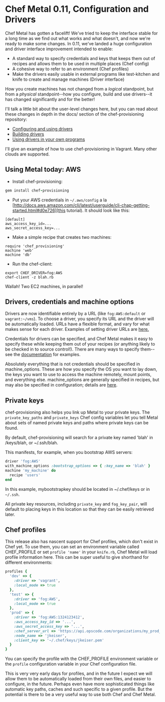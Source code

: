 # Chef Metal 0.11, Configuration and Drivers

Chef Metal has gotten a facelift!  We've tried to keep the interface stable for a long time as we find out what works and what doesn't, and now we're ready to make some changes.  In 0.11, we've landed a huge configuration and driver interface improvement intended to enable:

- A standard way to specify credentials and keys that keeps them out of recipes and allows them to be used in multiple places (Chef config)
- A cohesive way to refer to an environment (Chef profiles)
- Make the drivers easily usable in external programs like test-kitchen and knife to create and manage machines (Driver interface)

How you create machines has not changed from a *logical* standpoint, but from a *physical* standpoint--how you configure, build and use drivers--it has changed significantly and for the better!

I'll talk a little bit about the user-level changes here, but you can read about these changes in depth in the docs/ section of the chef-provisioning repository:

- [Configuring and using drivers](https://github.com/opscode/chef-provisioning/blob/master/docs/configuration.md#configuring-and-using-metal-drivers)
- [Building drivers](https://github.com/opscode/chef-provisioning/blob/master/docs/building_drivers.md#writing-drivers)
- [Using drivers in your own programs](https://github.com/opscode/chef-provisioning/blob/master/docs/embedding.md)

I'll give an example of how to use chef-provisioning in Vagrant.  Many other clouds are supported.

## Using Metal today: AWS

- Install chef-provisioning:
```ruby
gem install chef-provisioning
```
- Put your AWS credentials in `~/.aws/config` a la [http://docs.aws.amazon.com/cli/latest/userguide/cli-chap-getting-started.html#d0e726](this tutorial).  It should look like this:
```
[default]
aws_access_key_id=...
aws_secret_access_key=...
```
- Make a simple recipe that creates two machines:
```
require 'chef_provisioning'
machine 'web'
machine 'db'
```
- Run the chef-client:
```
export CHEF_DRIVER=fog:AWS
chef-client -z blah.rb
```

Wallah!  Two EC2 machines, in parallel!

## Drivers, credentials and machine options

Drivers are now identifiable entirely by a URL (like `fog:AWS:default` or `vagrant:~/vms`).  To choose a driver, you specify its URL and the driver will be automatically loaded.  URLs have a flexible format, and vary for what makes sense for each driver.  Examples of setting driver URLs are [here.](https://github.com/opscode/chef-provisioning/blob/master/docs/configuration.md#setting-the-driver-with-a-driver-url)

Credentials for drivers can be specified, and Chef Metal makes it easy to specify these while keeping them out of your recipes (or anything likely to be checked in to source control!).  There are many ways to specify them--see the [documentation](https://github.com/opscode/chef-provisioning/blob/master/docs/configuration.md#credentials-configuration-in-chef) for examples.

Absolutely everything that is not credentials should be specified in machine_options.  These are how you specify the OS you want to lay down, the keys you want to use to access the machine remotely, mount points, and everything else.  machine_options are generally specified in recipes, but may also be specified in configuration; details are [here]().

## Private keys

chef-provisioning also helps you link up Metal to your private keys.  The `private_key_paths` and `private_keys` Chef config variables let you tell Metal about sets of named private keys and paths where private keys can be found.

By default, chef-provisioning will search for a private key named 'blah' in <config dir>/keys/blah, or ~/.ssh/blah.

This manifests, for example, when you bootstrap AWS servers:

```ruby
driver 'fog:AWS'
with_machine_options :bootstrap_options => { :key_name => 'blah' }
machine 'my_machine' do
  recipe 'users'
end
```

In this example, mybootstrapkey should be located in ~/.chef/keys or in `~/.ssh`.

All private key resources, including `private_key` and `fog_key_pair`, will default to placing keys in this location so that they can be easily retrieved later.

## Chef profiles

This release also has nascent support for Chef profiles, which don't exist in Chef yet.  To use them, you can set an environment variable called CHEF_PROFILE or set `profile 'name'` in your `knife.rb`, Chef Metal will load profile information here.  This can be super useful to give shorthand for different environments:

```ruby
profiles {
  'dev' => {
    :driver => 'vagrant',
    :local_mode => true
  },
  'test' => {
    :driver => 'fog:AWS',
    :local_mode => true
  },
  'prod' => {
    :driver => 'fog:AWS:1324123412',
    :aws_access_key_id => '...',
    :aws_secret_access_key => '...',
    :chef_server_url => 'https://api.opscode.com/organizations/my_prod_org',
    :node_name => 'jkeiser',
    :client_key => '~/.chef/keys/jkeiser.pem'
  }
}
```

You can specify the profile with the CHEF_PROFILE environment variable or the `profile` configuration variable in your Chef configuration file.

This is very very early days for profiles, and in the future I expect we will allow them to be automatically loaded from their own files, and easier to configure, in the future.  Perhaps even have more sophisticated things like automatic key paths, caches and such specific to a given profile.  But the potential is there to be a very useful way to use both Chef and Chef Metal.
